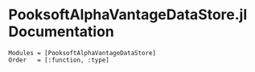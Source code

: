 # PooksoftAlphaVantageDataStore.jl Documentation

```@autodocs
Modules = [PooksoftAlphaVantageDataStore]
Order   = [:function, :type]
```